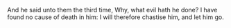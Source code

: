 And he said unto them the third time, Why, what evil hath he done? I have found no cause of death in him: I will therefore chastise him, and let him go.
